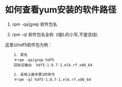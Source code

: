 # 如何查看yum安装的软件路径
1. rpm -qa|grep 软件包名

2. rpm -ql 软件包名全称  (l是L的小写,不是坚线)


这里以hdf5软件包为例：
```
    1. 首先
    ＃rpm -qa|grep hdf5 
    回车后输出  hdf5-1.8.7-1.el6.rf.x86_64 

    2. 采用上面步骤1的命令   
    ＃rpm -ql hdf5-1.8.7-1.el6.rf.x86_64
```
